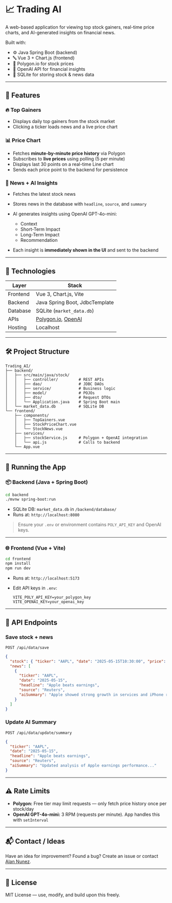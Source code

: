# 📈 Trading AI

A web-based application for viewing top stock gainers, real-time price charts, and AI-generated insights on financial news.

Built with:

* ⚙️ Java Spring Boot (backend)
* 🔤️ Vue 3 + Chart.js (frontend)
* 📡 Polygon.io for stock prices
* 🧠 OpenAI API for financial insights
* 📃️ SQLite for storing stock & news data

---

## 🚀 Features

### 🔥 Top Gainers

* Displays daily top gainers from the stock market
* Clicking a ticker loads news and a live price chart

### 📊 Price Chart

* Fetches **minute-by-minute price history** via Polygon
* Subscribes to **live prices** using polling (5 per minute)
* Displays last 30 points on a real-time Line chart
* Sends each price point to the backend for persistence

### 📰 News + AI Insights

* Fetches the latest stock news
* Stores news in the database with `headline`, `source`, and `summary`
* AI generates insights using OpenAI GPT-4o-mini:

  * Context
  * Short-Term Impact
  * Long-Term Impact
  * Recommendation
* Each insight is **immediately shown in the UI** and sent to the backend

---

## 🧩 Technologies

| Layer    | Stack                                                                   |
| -------- | ----------------------------------------------------------------------- |
| Frontend | Vue 3, Chart.js, Vite                                                   |
| Backend  | Java Spring Boot, JdbcTemplate                                          |
| Database | SQLite (`market_data.db`)                                               |
| APIs     | [Polygon.io](https://polygon.io), [OpenAI](https://platform.openai.com) |
| Hosting  | Localhost                                                               |

---

## 🛠️ Project Structure

```
Trading_AI/
├── backend/
│   ├── src/main/java/stock/
│   │   ├── controller/         # REST APIs
│   │   ├── dao/                # JDBC DAOs
│   │   ├── service/            # Business logic
│   │   ├── model/              # POJOs
│   │   ├── dto/                # Request DTOs
│   │   └── Application.java    # Spring Boot main
│   └── market_data.db          # SQLite DB
└── frontend/
    ├── components/
    │   ├── TopGainers.vue
    │   ├── StockPriceChart.vue
    │   └── StockNews.vue
    ├── services/
    │   ├── stockService.js     # Polygon + OpenAI integration
    │   └── api.js              # Calls to backend
    └── App.vue
```

---

## 🔧 Running the App

### 📦 Backend (Java + Spring Boot)

```bash
cd backend
./mvnw spring-boot:run
```

* SQLite DB: `market_data.db` in `/backend/database/`
* Runs at: `http://localhost:8080`

> Ensure your `.env` or environment contains `POLY_API_KEY` and OpenAI keys.

---

### 🌐 Frontend (Vue + Vite)

```bash
cd frontend
npm install
npm run dev
```

* Runs at: `http://localhost:5173`
* Edit API keys in `.env`:

  ```
  VITE_POLY_API_KEY=your_polygon_key
  VITE_OPENAI_KEY=your_openai_key
  ```

---

## 🔪 API Endpoints

### Save stock + news

```http
POST /api/data/save
```

```json
{
  "stock": { "ticker": "AAPL", "date": "2025-05-15T10:30:00", "price": "175.32" },
  "news": [
    {
      "ticker": "AAPL",
      "date": "2025-05-15",
      "headline": "Apple beats earnings",
      "source": "Reuters",
      "aiSummary": "Apple showed strong growth in services and iPhone revenue."
    }
  ]
}
```

### Update AI Summary

```http
POST /api/data/update/summary
```

```json
{
  "ticker": "AAPL",
  "date": "2025-05-15",
  "headline": "Apple beats earnings",
  "source": "Reuters",
  "aiSummary": "Updated analysis of Apple earnings performance..."
}
```

---

## ⚠️ Rate Limits

* **Polygon:** Free tier may limit requests — only fetch price history once per stock/day
* **OpenAI GPT-4o-mini:** 3 RPM (requests per minute). App handles this with `setInterval`

---

## 📬 Contact / Ideas

Have an idea for improvement? Found a bug? Create an issue or contact [Alan Nunez](https://github.com/AlanNun08).

---

## 📄 License

MIT License — use, modify, and build upon this freely.

```
```
